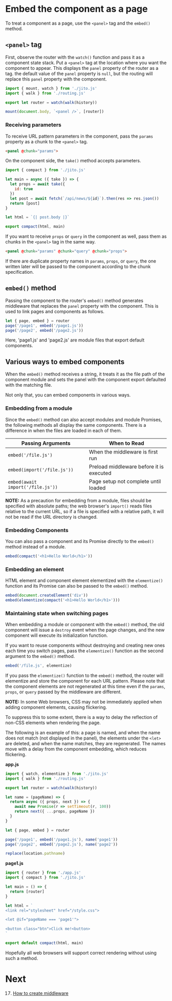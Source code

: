 # Embed the component as a page

To treat a component as a page, use the `<panel>` tag and the `embed()` method.

## `<panel>` tag

First, observe the router with the `watch()` function and pass it as a component state stack.
Put a `<panel>` tag at the location where you want the component to appear. This displays the `panel` property of the router as a tag. the default value of the `panel` property is `null`, but the routing will replace this `panel` property with the component.

```js
import { mount, watch } from './jito.js'
import { walk } from './routing.js'

export let router = watch(walk(history))

mount(document.body, `<panel />`, [router])
```

### Receiving parameters

To receive URL pattern parameters in the component, pass the `params` property as a chunk to the `<panel>` tag. 

```html
<panel @chunk="params">
```

On the component side, the `take()` method accepts parameters.

```js
import { compact } from './jito.js'

let main = async ({ take }) => {
  let props = await take({
    id: true
  })
  let post = await fetch(`/api/news/${id}`).then(res => res.json())
  return [post]
}

let html = `{| post.body |}`

export compact(html, main)
```

If you want to receive `props` or `query` in the component as well, pass them as chunks in the `<panel>` tag in the same way.

```html
<panel @chunk="params" @chunk="query" @chunk="props">
```

If there are duplicate property names in `params`, `props`, or `query`, the one written later will be passed to the component according to the chunk specification.

## `embed()` method

Passing the component to the router's `embed()` method generates middleware that replaces the `panel` property with the component.
This is used to link pages and components as follows.

```js
let { page, embed } = router
page('/page1', embed('/page1.js'))
page('/page2', embed('/page2.js'))
```

Here, 'page1.js' and 'page2.js' are module files that export default components.

## Various ways to embed components

When the `embed()` method receives a string, it treats it as the file path of the component module and sets the panel with the component export defaulted with the matching file.

Not only that, you can embed components in various ways.

### Embedding from a module

Since the `embed()` method can also accept modules and module Promises, the following methods all display the same components. There is a difference in when the files are loaded in each of them.

| Passing Arguments | When to Read |
| ---- | ---- |
| `embed('/file.js')` | When the middleware is first run |
| `embed(import('/file.js'))` | Preload middleware before it is executed |
| `embed(await import('/file.js'))` | Page setup not complete until loaded |

**NOTE:** As a precaution for embedding from a module, files should be specified with absolute paths; the web browser's `import()` reads files relative to the current URL, so if a file is specified with a relative path, it will not be read if the URL directory is changed.

### Embedding Components

You can also pass a component and its Promise directly to the `embed()` method instead of a module.

```js
embed(compact('<h1>Hello World</h1>'))
```

### Embedding an element

HTML element and component element elementized with the `elementize()` function and its Promise can also be passed to the `embed()` method.

```js
embed(document.createElement('div'))
embed(elementize(compact('<h1>Hello World</h1>')))
```

### Maintaining state when switching pages

When embedding a module or component with the `embed()` method, the old component will issue a `destroy` event when the page changes, and the new component will execute its initialization function.

If you want to reuse components without destroying and creating new ones each time you switch pages, pass the `elementize()` function as the second argument to the `embed()` method.

```js
embed('/file.js', elementize)
```

If you pass the `elementize()` function to the `embed()` method, the router will elementize and store the component for each URL pattern.
Please note that the component elements are not regenerated at this time even if the `params`, `props`, or `query` passed by the middleware are different.

**NOTE:** In some Web browsers, CSS may not be immediately applied when adding component elements, causing flickering.

To suppress this to some extent, there is a way to delay the reflection of non-CSS elements when rendering the page.

The following is an example of this: a page is named, and when the name does not match (not displayed in the panel), the elements under the `<let>` are deleted, and when the name matches, they are regenerated.
The names move with a delay from the component embedding, which reduces flickering.

**app.js**
```js
import { watch, elementize } from './jito.js'
import { walk } from './routing.js'

export let router = watch(walk(history))

let name = (pageName) => {
  return async ({ props, next }) => {
    await new Promise(r => setTimeout(r, 100))
    return next({ ...props, pageName })
  }
}

let { page, embed } = router

page('/page1', embed('/page1.js'), name('page1'))
page('/page2', embed('/page2.js'), name('page2'))

replace(location.pathname)
```

**page1.js**
```js
import { router } from './app.js'
import { compact } from './jito.js'

let main = () => {
  return [router]
}

let html = `
<link rel="stylesheet" href="/style.css">

<let @if="pageName === 'page1'">

<button class="btn">Click me!<button>
`

export default compact(html, main)
```

Hopefully all web browsers will support correct rendering without using such a method.

# Next

17. [How to create middleware](./Create_middleware.md)